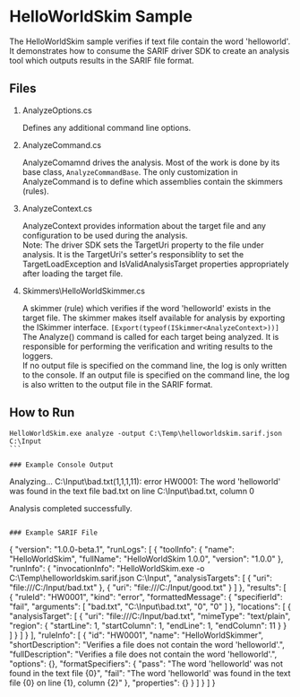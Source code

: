 ﻿# HelloWorldSkim Sample
The HelloWorldSkim sample verifies if text file contain the word 'helloworld'. It demonstrates how to consume the SARIF driver SDK to
create an analysis tool which outputs results in the SARIF file format.

## Files
1. AnalyzeOptions.cs

    Defines any additional command line options.  
2. AnalyzeCommand.cs

    AnalyzeComamnd drives the analysis. Most of the work is done by its base class, `AnalyzeCommandBase`. The only customization in AnalyzeCommand is to define which assemblies contain the skimmers (rules).  
3. AnalyzeContext.cs

    AnalyzeContext provides information about the target file and any configuration to be used during the analysis.  
    Note: The driver SDK sets the TargetUri property to the file under analysis. It is the TargetUri's setter's responsiblity to set
    the TargetLoadException and IsValidAnalysisTarget properties appropriately after loading the target file.
4. Skimmers\HelloWorldSkimmer.cs

    A skimmer (rule) which verifies if the word 'helloworld' exists in the target file. The skimmer makes itself available for analysis
by exporting the ISkimmer interface.
`[Export(typeof(ISkimmer<AnalyzeContext>))]`   
    The Analyze() command is called for each target being analyzed. It is responsible for performing the verification and writing results to the loggers.  
    If no output file is specified on the command line, the log is only written to the console. If an output file is specified on the command line, the log is also written to the output file in the SARIF format.  

## How to Run
````
HelloWorldSkim.exe analyze -output C:\Temp\helloworldskim.sarif.json C:\Input 
```

### Example Console Output
````
Analyzing...
C:\Input\bad.txt(1,1,1,11): error HW0001: The word 'helloworld' was found in the text file bad.txt on line C:\Input\bad.txt, column 0

Analysis completed successfully.
```

### Example SARIF File
````
{
  "version": "1.0.0-beta.1",
  "runLogs": [
    {
      "toolInfo": {
        "name": "HelloWorldSkim",
        "fullName": "HelloWorldSkim 1.0.0",
        "version": "1.0.0"
      },
      "runInfo": {
        "invocationInfo": "HelloWorldSkim.exe  -o C:\\Temp\\helloworldskim.sarif.json C:\\Input",
        "analysisTargets": [
          {
            "uri": "file:///C:/Input/bad.txt"
          },
          {
            "uri": "file:///C:/Input/good.txt"
          }
        ]
      },
      "results": [
        {
          "ruleId": "HW0001",
          "kind": "error",
          "formattedMessage": {
            "specifierId": "fail",
            "arguments": [
              "bad.txt",
              "C:\\Input\\bad.txt",
              "0",
              "0"
            ]
          },
          "locations": [
            {
              "analysisTarget": [
                {
                  "uri": "file:///C:/Input/bad.txt",
                  "mimeType": "text/plain",
                  "region": {
                    "startLine": 1,
                    "startColumn": 1,
                    "endLine": 1,
                    "endColumn": 11
                  }
                }
              ]
            }
          ]
        }
      ],
      "ruleInfo": [
        {
          "id": "HW0001",
          "name": "HelloWorldSkimmer",
          "shortDescription": "Verifies a file does not contain the word 'helloworld'.",
          "fullDescription": "Verifies a file does not contain the word 'helloworld'.",
          "options": {},
          "formatSpecifiers": {
            "pass": "The word 'helloworld' was not found in the text file {0}",
            "fail": "The word 'helloworld' was found in the text file {0} on line {1}, column {2}"
          },
          "properties": {}
        }
      ]
    }
  ]
}
```
